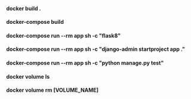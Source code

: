 #### docker build .
#### docker-compose build
#### docker-compose run --rm app sh -c "flask8"
#### docker-compose run --rm app sh -c "django-admin startproject app ."
#### docker-compose run --rm app sh -c "python manage.py test"
#### docker volume ls
#### docker volume rm [VOLUME_NAME]